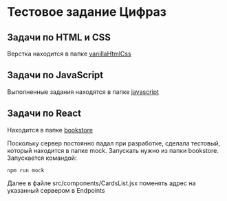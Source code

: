 # Тестовое задание Цифраз

## Задачи по HTML и CSS

Верстка находится в папке [vanillaHtmlCss](https://github.com/KindProgrammer/Cif-raz-test-task/tree/master/vanillaHtmlCss)

## Задачи по JavaScript

Выполненные задания находятся в папке [javascript](https://github.com/KindProgrammer/Cif-raz-test-task/tree/master/javascript)

## Задачи по React

Находится в папке [bookstore](https://github.com/KindProgrammer/Cif-raz-test-task/tree/master/bookstore)

Поскольку сервер постоянно падал при разработке, сделала тестовый, который находится в папке mock. Запускать нужно из папки bookstore. Запускается командой:

```
npm run mock
```

Далее в файле src/components/CardsList.jsx поменять адрес на указанный сервером в Endpoints
